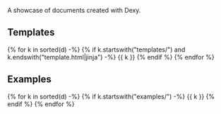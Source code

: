A showcase of documents created with Dexy.

## Templates
{% for k in sorted(d) -%}
{% if k.startswith("templates/") and k.endswith("template.html|jinja") -%}
{{ k }}
{% endif %}
{% endfor %}

## Examples

{% for k in sorted(d) -%}
{% if k.startswith("examples/") -%}
{{ k }}
{% endif %}
{% endfor %}
